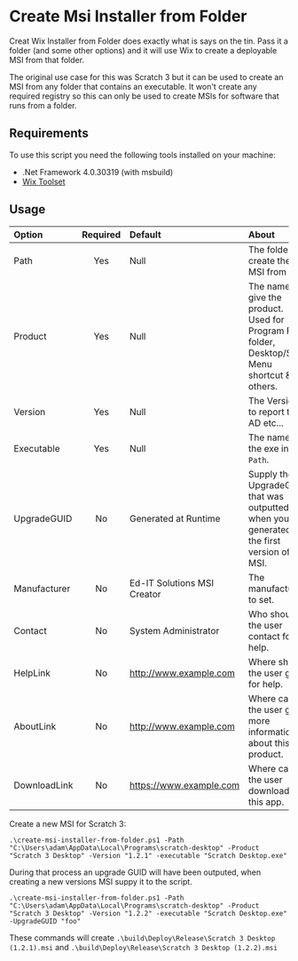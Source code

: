# Create Msi Installer from Folder

Creat Wix Installer from Folder does exactly what is says on the tin. Pass it a folder (and some other options) and it will use Wix to create a deployable MSI from that folder.

The original use case for this was Scratch 3 but it can be used to create an MSI from any folder that contains an executable. It won't create any required registry so this can only be used to create MSIs for software that runs from a folder.

## Requirements

To use this script you need the following tools installed on your machine:

 - .Net Framework 4.0.30319 (with msbuild)
 - [Wix Toolset](http://wixtoolset.org/releases/)

## Usage

|Option|Required|Default|About|
|:-----|:------:|:------|:----|
|Path|Yes|Null|The folder to create the MSI from|
|Product|Yes|Null|The name to give the product. Used for Program Files folder, Desktop/Start Menu shortcut & others.|
|Version|Yes|Null|The Version to report to AD etc...|
|Executable|Yes|Null|The name of the exe inside `Path`.|
|UpgradeGUID|No|Generated at Runtime|Supply the UpgradeGUID that was outputted when you generated the first version of the MSI.|
|Manufacturer|No|Ed-IT Solutions MSI Creator|The manufacturer to set.|
|Contact|No|System Administrator|Who should the user contact for help.|
|HelpLink|No|http://www.example.com|Where should the user go for help.|
|AboutLink|No|http://www.example.com|Where can the user get more information about this product.|
|DownloadLink|No|https://www.example.com|Where can the user download this app.|

Create a new MSI for Scratch 3:
```
.\create-msi-installer-from-folder.ps1 -Path "C:\Users\adam\AppData\Local\Programs\scratch-desktop" -Product "Scratch 3 Desktop" -Version "1.2.1" -executable "Scratch Desktop.exe"
```

During that process an upgrade GUID will have been outputed, when creating a new versions MSI suppy it to the script.

```
.\create-msi-installer-from-folder.ps1 -Path "C:\Users\adam\AppData\Local\Programs\scratch-desktop" -Product "Scratch 3 Desktop" -Version "1.2.2" -executable "Scratch Desktop.exe" -UpgradeGUID "foo"
```

These commands will create `.\build\Deploy\Release\Scratch 3 Desktop (1.2.1).msi` and `.\build\Deploy\Release\Scratch 3 Desktop (1.2.2).msi`
